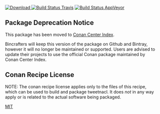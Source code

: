 [![Download](https://api.bintray.com/packages/conan-community/conan/tweetnacl%3Aconan/images/download.svg) ](https://bintray.com/conan-community/conan/tweetnacl%3Aconan/_latestVersion)
[![Build Status Travis](https://travis-ci.org/conan-community/conan-tweetnacl.svg)](https://travis-ci.org/conan-community/conan-tweetnacl)
[![Build Status AppVeyor](https://ci.appveyor.com/api/projects/status/github/conan-community/conan-tweetnacl?svg=true)](https://ci.appveyor.com/project/ConanCIintegration/conan-tweetnacl)

## Package Deprecation Notice

This package has been moved to [Conan Center Index](https://github.com/conan-io/conan-center-index).

Bincrafters will keep this version of the package on Github and Bintray, however it will no longer be maintained or supported.
Users are advised to update their projects to use the official Conan package maintained by Conan Center Index.


## Conan Recipe License

NOTE: The conan recipe license applies only to the files of this recipe, which can be used to build and package tweetnacl.
It does *not* in any way apply or is related to the actual software being packaged.

[MIT](LICENSE)
